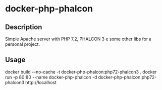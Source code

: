 # docker-php-phalcon

## Description

Simple Apache server with PHP 7.2, PHALCON 3 e some other libs for a personal project.

## Usage

docker build --no-cache -t docker-php-phalcon:php72-phalcon3 . 
docker run -p 80:80 --name docker-php-phalcon -d docker-php-phalcon:php72-phalcon3 
http://localhost 